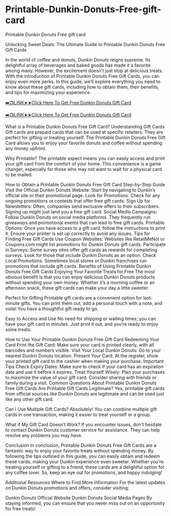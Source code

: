 # Printable-Dunkin-Donuts-Free-gift-card
Printable Dunkin Donuts Free gift card

Unlocking Sweet Deals: The Ultimate Guide to Printable Dunkin Donuts Free Gift Cards

In the world of coffee and donuts, Dunkin Donuts reigns supreme. Its delightful array of beverages and baked goods has made it a favorite among many. However, the excitement doesn’t just stop at delicious treats. With the introduction of Printable Dunkin Donuts Free Gift Cards, you can enjoy even more perks. In this guide, we’ll explore everything you need to know about these gift cards, including how to obtain them, their benefits, and tips for maximizing your experience.


[➡️📺LINK➤➤Click Here To Get Free Dunkin Donuts Gift Card](https://www.buyredeemcodee.com/read/dunkindonuts/)

[➡️📺LINK➤➤Click Here To Get Free Dunkin Donuts Gift Card](https://www.buyredeemcodee.com/read/dunkindonuts/)

What is a Printable Dunkin Donuts Free Gift Card?
Understanding Gift Cards
Gift cards are prepaid cards that can be used at specific retailers. They are perfect for gifting or treating yourself. The Printable Dunkin Donuts Free Gift Card allows you to enjoy your favorite donuts and coffee without spending any money upfront.

Why Printable?
The printable aspect means you can easily access and print your gift card from the comfort of your home. This convenience is a game changer, especially for those who may not want to wait for a physical card to be mailed.

How to Obtain a Printable Dunkin Donuts Free Gift Card
Step-by-Step Guide
Visit the Official Dunkin Donuts Website: Start by navigating to Dunkin’s official site or their promotional page.
Look for Promotions: Check for any ongoing promotions or contests that offer free gift cards.
Sign Up for Newsletters: Often, companies send exclusive offers to their subscribers. Signing up might just land you a free gift card.
Social Media Campaigns: Follow Dunkin Donuts on social media platforms. They frequently run giveaways and promotional events that can lead to free gift cards.
Printable Options: Once you have access to a gift card, follow the instructions to print it. Ensure your printer is set up correctly to avoid any issues.
Tips for Finding Free Gift Cards
Use Coupon Websites: Websites like RetailMeNot or Coupons.com might list promotions for Dunkin Donuts gift cards.
Participate in Surveys: Some survey sites offer gift cards as rewards for completing surveys. Look for those that include Dunkin Donuts as an option.
Check Local Promotions: Sometimes local stores or Dunkin franchises run promotions that include gift cards.
Benefits of Using Printable Dunkin Donuts Free Gift Cards
Enjoying Your Favorite Treats for Free
The most obvious benefit is that you can enjoy delicious Dunkin Donuts products without spending your own money. Whether it’s a morning coffee or an afternoon snack, these gift cards can make your day a little sweeter.

Perfect for Gifting
Printable gift cards are a convenient option for last-minute gifts. You can print them out, add a personal touch with a note, and voila! You have a thoughtful gift ready to go.

Easy to Access and Use
No need for shipping or waiting times; you can have your gift card in minutes. Just print it out, and you’re ready to enjoy some treats.

How to Use Your Printable Dunkin Donuts Free Gift Card
Redeeming Your Card
Print the Gift Card: Make sure your card is printed clearly, with all barcodes and numbers visible.
Visit Your Local Dunkin Donuts: Go to your nearest Dunkin Donuts location.
Present Your Card: At the register, show your printed gift card to the cashier when making your purchase.
Important Tips
Check Expiry Dates: Make sure to check if your card has an expiration date and use it before it expires.
Treat Yourself Wisely: Plan your purchases to maximize the value of your gift card. Consider sharing with friends or family during a visit.
Common Questions About Printable Dunkin Donuts Free Gift Cards
Are Printable Gift Cards Legitimate?
Yes, printable gift cards from official sources like Dunkin Donuts are legitimate and can be used just like any other gift card.

Can I Use Multiple Gift Cards?
Absolutely! You can combine multiple gift cards in one transaction, making it easier to treat yourself or a group.

What if My Gift Card Doesn’t Work?
If you encounter issues, don’t hesitate to contact Dunkin Donuts customer service for assistance. They can help resolve any problems you may have.

Conclusion
In conclusion, Printable Dunkin Donuts Free Gift Cards are a fantastic way to enjoy your favorite treats without spending money. By following the tips outlined in this guide, you can easily obtain and redeem these cards, making your Dunkin experience even sweeter. Whether you’re treating yourself or gifting to a friend, these cards are a delightful option for any coffee lover. So, keep an eye out for promotions, and happy indulging!

Additional Resources
Where to Find More Information
For the latest updates on Dunkin Donuts promotions and offers, consider visiting:

Dunkin Donuts Official Website
Dunkin Donuts Social Media Pages
By staying informed, you can ensure that you never miss out on an opportunity for free treats!

